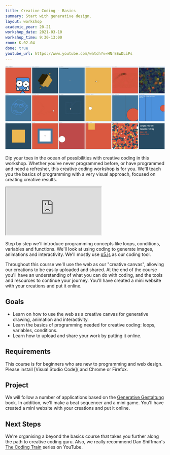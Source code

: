 ```yaml
---
title: Creative Coding - Basics
summary: Start with generative design.
layout: workshop
academic_year: 20-21
workshop_date: 2021-03-10
workshop_time: 9:30-13:00
room: K.02.04
done: true
youtube_url: https://www.youtube.com/watch?v=HNrEEwDLiPs
---
```


![Creative Coding Examples](/media/img/creative-coding-basics.jpg)

Dip your toes in the ocean of possibilities with creative coding in this workshop. Whether you've never programmed before, or have programmed and need a refresher, this creative coding workshop is for you. We'll teach you the basics of programming with a very visual approach, focused on creating creative results.

<div class="embed-responsive embed-responsive-16by9">
  <iframe class="embed-responsive-item" src="https://www.youtube.com/embed/HNrEEwDLiPs"></iframe>
</div>

Step by step we'll introduce programming concepts like loops, conditions, variables and functions. We'll look at using coding to generate images, animations and interactivity. We'll mostly use [p5.js](https://p5js.org/) as our coding tool.

Throughout this course we'll use the web as our "creative canvas", allowing our creations to be easily uploaded and shared. At the end of the course you'll have an understanding of what you can do with coding, and the tools and resources to continue your journey. You'll have created a mini website with your creations and put it online.

## Goals

- Learn on how to use the web as a creative canvas for generative drawing, animation and interactivity.
- Learn the basics of programming needed for creative coding: loops, variables, conditions.
- Learn how to upload and share your work by putting it online.

## Requirements

This course is for beginners who are new to programming and web design. Please install [Visual Studio Code]( and Chrome or Firefox.

## Project

We will follow a number of applications based on the [Generative Gestaltung](http://www.generative-gestaltung.de/) book. In addition, we'll make a beat sequencer and a mini game. You'll have created a mini website with your creations and put it online.

## Next Steps

We're organising a beyond the basics course that takes you further along the path to creative coding guru. Also, we really recommend Dan Shiffman's [The Coding Train](https://www.youtube.com/thecodingtrain) series on YouTube.
